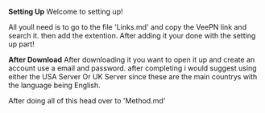 **Setting Up**
Welcome to setting up!

All youll need is to go to the file 'Links.md' and copy the VeePN link and search it. then add the extention.
After adding it your done with the setting up part!

**After Download**
After downloading it you want to open it up and create an account use a email and password. after completing i would suggest using either the USA Server Or UK Server since these are
the main countrys with the language being English.

After doing all of this head over to 'Method.md'
